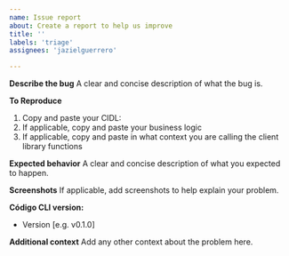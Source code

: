 ```yaml
---
name: Issue report
about: Create a report to help us improve
title: ''
labels: 'triage'
assignees: 'jazielguerrero'

---
```


**Describe the bug**
A clear and concise description of what the bug is.

**To Reproduce**
1. Copy and paste your CIDL:
2. If applicable, copy and paste your business logic
3. If applicable, copy and paste in what context you are calling the client library functions

**Expected behavior**
A clear and concise description of what you expected to happen.

**Screenshots**
If applicable, add screenshots to help explain your problem.

**Código CLI version:**
 - Version [e.g. v0.1.0]

**Additional context**
Add any other context about the problem here.
